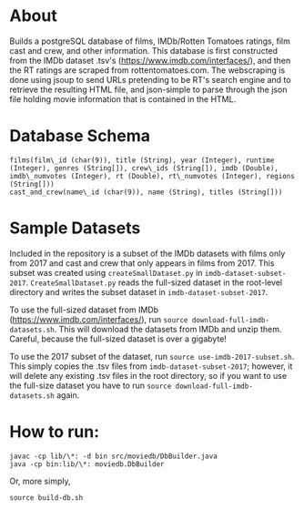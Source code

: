 # About

Builds a postgreSQL database of films, IMDb/Rotten Tomatoes ratings, film cast and crew, and other information. This database is first constructed from the IMDb dataset .tsv's (https://www.imdb.com/interfaces/), and then the RT ratings are scraped from rottentomatoes.com. The webscraping is done using jsoup to send URLs pretending to be RT's search engine and to retrieve the resulting HTML file, and json-simple to parse through the json file holding movie information that is contained in the HTML.

# Database Schema

```
films(film\_id (char(9)), title (String), year (Integer), runtime (Integer), genres (String[]), crew\_ids (String[]), imdb (Double), imdb\_numvotes (Integer), rt (Double), rt\_numvotes (Integer), regions (String[]))
cast_and_crew(name\_id (char(9)), name (String), titles (String[]))
```

# Sample Datasets

Included in the repository is a subset of the IMDb datasets with films only from 2017 and cast and crew that only appears in films from 2017. This subset was created using `createSmallDataset.py` in `imdb-dataset-subset-2017`. `CreateSmallDataset.py` reads the full-sized dataset in the root-level directory and writes the subset dataset in `imdb-dataset-subset-2017`.

To use the full-sized dataset from IMDb (https://www.imdb.com/interfaces/), run `source download-full-imdb-datasets.sh`. This will download the datasets from IMDb and unzip them. Careful, because the full-sized dataset is over a gigabyte!

To use the 2017 subset of the dataset, run `source use-imdb-2017-subset.sh`. This simply copies the .tsv files from `imdb-dataset-subset-2017`; however, it will delete any existing .tsv files in the root directory, so if you want to use the full-size dataset you have to run `source download-full-imdb-datasets.sh` again.

# How to run:

```
javac -cp lib/\*: -d bin src/moviedb/DbBuilder.java
java -cp bin:lib/\*: moviedb.DbBuilder
```

Or, more simply,

```
source build-db.sh
```
